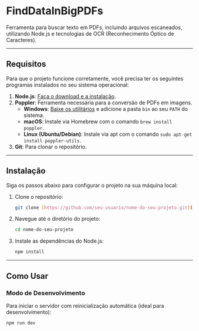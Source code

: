 # FindDataInBigPDFs

Ferramenta para buscar texto em PDFs, incluindo arquivos escaneados, utilizando Node.js e tecnologias de OCR (Reconhecimento Óptico de Caracteres).

---

## Requisitos

Para que o projeto funcione corretamente, você precisa ter os seguintes programas instalados no seu sistema operacional:

1.  **Node.js**: [Faça o download e a instalação](https://nodejs.org/pt-br/download/).
2.  **Poppler**: Ferramenta necessária para a conversão de PDFs em imagens.
    * **Windows**: [Baixe os utilitários](https://github.com/oschwartz10612/poppler-windows) e adicione a pasta `bin` ao seu `PATH` do sistema.
    * **macOS**: Instale via Homebrew com o comando `brew install poppler`.
    * **Linux (Ubuntu/Debian)**: Instale via apt com o comando `sudo apt-get install poppler-utils`.
3.  **Git**: Para clonar o repositório.

---

## Instalação

Siga os passos abaixo para configurar o projeto na sua máquina local:

1.  Clone o repositório:
    ```bash
    git clone [https://github.com/seu-usuario/nome-do-seu-projeto.git](https://github.com/seu-usuario/nome-do-seu-projeto.git)
    ```
2.  Navegue até o diretório do projeto:
    ```bash
    cd nome-do-seu-projeto
    ```
3.  Instale as dependências do Node.js:
    ```bash
    npm install
    ```

---

## Como Usar

### Modo de Desenvolvimento

Para iniciar o servidor com reinicialização automática (ideal para desenvolvimento):
```bash
npm run dev